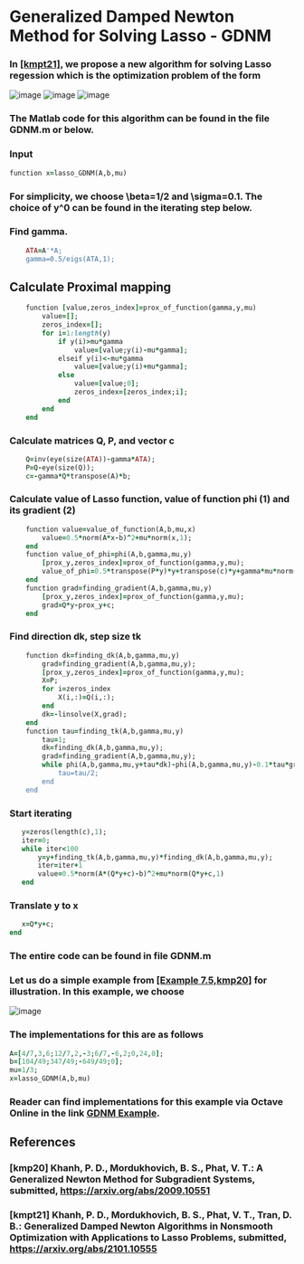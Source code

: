 # Generalized Damped Newton Method for Solving Lasso - GDNM

### In [[kmpt21]](https://arxiv.org/abs/2101.10555), we propose a new algorithm for solving Lasso regession which is the optimization problem of the form
![image](https://user-images.githubusercontent.com/69850027/107066957-9e220e80-67ac-11eb-949e-1e166d81b13c.png)
![image](https://user-images.githubusercontent.com/69850027/107067479-55b72080-67ad-11eb-937e-1a5d55cee152.png)
![image](https://user-images.githubusercontent.com/69850027/107069564-23f38900-67b0-11eb-8e76-65f5ac3084ee.png)
### The Matlab code for this algorithm can be found in the file GDNM.m or below.
### Input 
```rb
function x=lasso_GDNM(A,b,mu)
```
### For simplicity, we choose \beta=1/2 and \sigma=0.1. The choice of y^0 can be found in the iterating step below. 

### Find gamma.
```rb
    ATA=A'*A;
    gamma=0.5/eigs(ATA,1);
```
## Calculate Proximal mapping
```rb
    function [value,zeros_index]=prox_of_function(gamma,y,mu)
        value=[];
        zeros_index=[];
        for i=1:length(y)
            if y(i)>mu*gamma
                value=[value;y(i)-mu*gamma];
            elseif y(i)<-mu*gamma
                value=[value;y(i)+mu*gamma];
            else 
                value=[value;0];
                zeros_index=[zeros_index;i];
            end
        end
    end   
 ```
 ### Calculate matrices Q, P, and vector c
```rb
    Q=inv(eye(size(ATA))-gamma*ATA);
    P=Q-eye(size(Q));
    c=-gamma*Q*transpose(A)*b;
```
### Calculate value of Lasso function, value of function phi (1) and its gradient (2)
```rb    
    function value=value_of_function(A,b,mu,x)
        value=0.5*norm(A*x-b)^2+mu*norm(x,1);
    end
    function value_of_phi=phi(A,b,gamma,mu,y)
        [prox_y,zeros_index]=prox_of_function(gamma,y,mu);
        value_of_phi=0.5*transpose(P*y)*y+transpose(c)*y+gamma*mu*norm(prox_y,1)+0.5*norm(y-prox_y)^2;
    end
    function grad=finding_gradient(A,b,gamma,mu,y)
        [prox_y,zeros_index]=prox_of_function(gamma,y,mu);
        grad=Q*y-prox_y+c;
    end
```
### Find direction dk, step size tk
```rb
    function dk=finding_dk(A,b,gamma,mu,y)
        grad=finding_gradient(A,b,gamma,mu,y);
        [prox_y,zeros_index]=prox_of_function(gamma,y,mu);
        X=P;
        for i=zeros_index
            X(i,:)=Q(i,:);
        end
        dk=-linsolve(X,grad);
    end
    function tau=finding_tk(A,b,gamma,mu,y)
        tau=1;
        dk=finding_dk(A,b,gamma,mu,y);
        grad=finding_gradient(A,b,gamma,mu,y);
        while phi(A,b,gamma,mu,y+tau*dk)-phi(A,b,gamma,mu,y)-0.1*tau*grad'*dk>0
            tau=tau/2;
        end
    end
 ```
 ### Start iterating
 ```rb
    y=zeros(length(c),1);
    iter=0;
    while iter<100
        y=y+finding_tk(A,b,gamma,mu,y)*finding_dk(A,b,gamma,mu,y);
        iter=iter+1
        value=0.5*norm(A*(Q*y+c)-b)^2+mu*norm(Q*y+c,1)
    end
 ```
### Translate y to x
 ```rb
    x=Q*y+c;
end
```
### The entire code can be found in file GDNM.m

### Let us do a simple example from [[Example 7.5,kmp20]](https://arxiv.org/abs/2009.10551) for illustration. In this example, we choose 
![image](https://user-images.githubusercontent.com/69850027/107070744-b6e0f300-67b1-11eb-8ab7-5f10f9a7eaa0.png)
### The implementations for this are as follows
 ```rb
A=[4/7,3,6;12/7,2,-3;6/7,-6,2;0,24,0];
b=[104/49;347/49;-649/49;0];
mu=1/3;
x=lasso_GDNM(A,b,mu)
```
### Reader can find implementations for this example via Octave Online in the link [GDNM Example](http://bit.ly/GDMN_example).
## References
### [kmp20] Khanh, P. D., Mordukhovich, B. S., Phat, V. T.: A Generalized Newton Method for Subgradient Systems, submitted, https://arxiv.org/abs/2009.10551
### [kmpt21] Khanh, P. D., Mordukhovich, B. S., Phat, V. T., Tran, D. B.: Generalized Damped Newton Algorithms in Nonsmooth Optimization with Applications to Lasso Problems, submitted, https://arxiv.org/abs/2101.10555 
